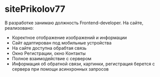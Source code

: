 # sitePrikolov77
В разработке занимаю должность Frontend-developer.
На сайте, реализовано:
- Коректное отображение изображений и информации
- Сайт адаптирован под мобильные устройства
- На сайте доступна обрабтая связь
- Окно Регистрации, окно Контакты
- Полное взаимодействие с сервером
- Информация об обратной связи, картинки, регистрация берется с сервера при помощи асинхронных запросов
